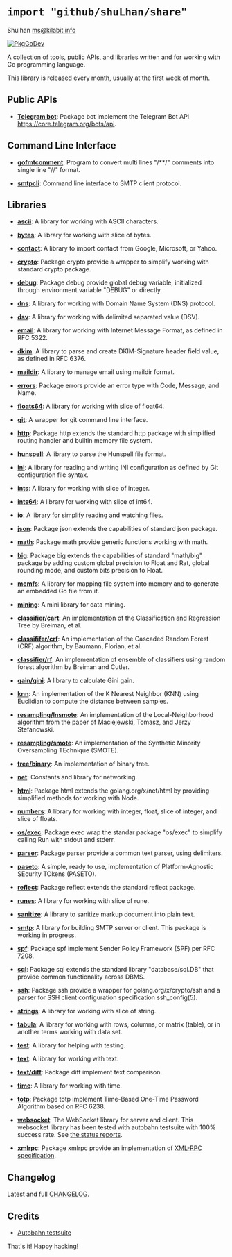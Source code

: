 # `import "github/shuLhan/share"`
Shulhan <ms@kilabit.info>

[![PkgGoDev](https://pkg.go.dev/badge/github.com/shuLhan/share)](https://pkg.go.dev/github.com/shuLhan/share)

A collection of tools, public APIs, and libraries written and for working with
Go programming language.

This library is released every month, usually at the first week of month.

## Public APIs

* [**Telegram bot**](https://pkg.go.dev/github.com/shuLhan/share/api/telegram/bot):
  Package bot implement the Telegram Bot API https://core.telegram.org/bots/api.


## Command Line Interface

* [**gofmtcomment**](https://pkg.go.dev/github.com/shuLhan/share/cmd/gofmtcomment):
  Program to convert multi lines "/**/" comments into single line "//"
  format.

* [**smtpcli**](https://pkg.go.dev/github.com/shuLhan/share/cmd/smtpcli):
  Command line interface to SMTP client protocol.


## Libraries

* [**ascii**](https://pkg.go.dev/github.com/shuLhan/share/lib/ascii): A
  library for working with ASCII characters.

* [**bytes**](https://pkg.go.dev/github.com/shuLhan/share/lib/bytes): A
  library for working with slice of bytes.

* [**contact**](https://pkg.go.dev/github.com/shuLhan/share/lib/contact): A
  library to import contact from Google, Microsoft, or Yahoo.

* [**crypto**](https://pkg.go.dev/github.com/shuLhan/share/lib/crypto):
  Package crypto provide a wrapper to simplify working with standard crypto
  package.

* [**debug**](https://pkg.go.dev/github.com/shuLhan/share/lib/debug): Package
  debug provide global debug variable, initialized through environment
  variable "DEBUG" or directly.

* [**dns**](https://pkg.go.dev/github.com/shuLhan/share/lib/dns): A library
  for working with Domain Name System (DNS) protocol.

* [**dsv**](https://pkg.go.dev/github.com/shuLhan/share/lib/dsv): A library
  for working with delimited separated value (DSV).

* [**email**](https://pkg.go.dev/github.com/shuLhan/share/lib/email): A
  library for working with Internet Message Format, as defined in RFC 5322.

 * [**dkim**](https://pkg.go.dev/github.com/shuLhan/share/lib/email/dkim):
   A library to parse and create DKIM-Signature header field value, as
   defined in RFC 6376.

 * [**maildir**](https://pkg.go.dev/github.com/shuLhan/share/lib/email/maildir):
   A library to manage email using maildir format.

* [**errors**](https://pkg.go.dev/github.com/shuLhan/share/lib/errors):
  Package errors provide an error type with Code, Message, and Name.

* [**floats64**](https://pkg.go.dev/github.com/shuLhan/share/lib/floats64): A
  library for working with slice of float64.

* [**git**](https://pkg.go.dev/github.com/shuLhan/share/lib/git): A wrapper
  for git command line interface.

* [**http**](https://pkg.go.dev/github.com/shuLhan/share/lib/http): Package
  http extends the standard http package with simplified routing handler and
  builtin memory file system.

* [**hunspell**](https://pkg.go.dev/github.com/shuLhan/share/lib/hunspell):
  A library to parse the Hunspell file format.

* [**ini**](https://pkg.go.dev/github.com/shuLhan/share/lib/ini): A library
  for reading and writing INI configuration as defined by Git configuration
  file syntax.

* [**ints**](https://pkg.go.dev/github.com/shuLhan/share/lib/ints): A library
  for working with slice of integer.

* [**ints64**](https://pkg.go.dev/github.com/shuLhan/share/lib/ints64): A
  library for working with slice of int64.

* [**io**](https://pkg.go.dev/github.com/shuLhan/share/lib/io): A library for
  simplify reading and watching files.

* [**json**](https://pkg.go.dev/github.com/shuLhan/share/lib/json): Package
  json extends the capabilities of standard json package.

* [**math**](https://pkg.go.dev/github.com/shuLhan/share/lib/math): Package
  math provide generic functions working with math.

 * [**big**](https://pkg.go.dev/github.com/shuLhan/share/lib/math/big):
  Package big extends the capabilities of standard "math/big" package by
  adding custom global precision to Float and Rat, global rounding mode, and
  custom bits precision to Float.

* [**memfs**](https://pkg.go.dev/github.com/shuLhan/share/lib/memfs): A
  library for mapping file system into memory and to generate an embedded Go
  file from it.

* [**mining**](https://pkg.go.dev/github.com/shuLhan/share/lib/mining): A
  mini library for data mining.

 * [**classifier/cart**](https://pkg.go.dev/github.com/shuLhan/share/lib/mining/classifier/cart):
  An implementation of the Classification and Regression Tree by
  Breiman, et al.

 * [**classififer/crf**](https://pkg.go.dev/github.com/shuLhan/share/lib/mining/classififer/crf):
  An implementation of the Cascaded Random Forest (CRF) algorithm, by
  Baumann, Florian, et al.

 * [**classifier/rf**](https://pkg.go.dev/github.com/shuLhan/share/lib/mining/classifier/rf):
  An implementation of ensemble of classifiers using random forest algorithm by
  Breiman and Cutler.

 * [**gain/gini**](https://pkg.go.dev/github.com/shuLhan/share/lib/gain/gini):
  A library to calculate Gini gain.

 * [**knn**](https://pkg.go.dev/github.com/shuLhan/share/lib/mining/knn):
  An implementation of the K Nearest Neighbor (KNN) using Euclidian to
  compute the distance between samples.

 * [**resampling/lnsmote**](https://pkg.go.dev/github.com/shuLhan/share/lib/mining/resampling/lnsmote):
  An implementation of the Local-Neighborhood algorithm from the paper of
  Maciejewski, Tomasz, and Jerzy Stefanowski.

 * [**resampling/smote**](https://pkg.go.dev/github.com/shuLhan/share/lib/mining/resampling/smote):
  An implementation of the Synthetic Minority Oversampling TEchnique
  (SMOTE).

 * [**tree/binary**](https://pkg.go.dev/github.com/shuLhan/share/lib/mining/tree/binary):
  An implementation of binary tree.

* [**net**](https://pkg.go.dev/github.com/shuLhan/share/lib/net): Constants
  and library for networking.

 * [**html**](https://pkg.go.dev/github.com/shuLhan/share/lib/net/html):
  Package html extends the golang.org/x/net/html by providing simplified
  methods for working with Node.

* [**numbers**](https://pkg.go.dev/github.com/shuLhan/share/lib/numbers): A
  library for working with integer, float, slice of integer, and slice of
  floats.

* [**os/exec**](https://pkg.go.dev/github.com/shuLhan/share/lib/os/exec):
  Package exec wrap the standar package "os/exec" to simplify calling Run
  with stdout and stderr.

* [**parser**](https://pkg.go.dev/github.com/shuLhan/share/lib/parser):
  Package parser provide a common text parser, using delimiters.

* [**paseto**](https://pkg.go.dev/github.com/shuLhan/share/lib/paseto): A
  simple, ready to use, implementation of Platform-Agnostic SEcurity TOkens
  (PASETO).

* [**reflect**](https://pkg.go.dev/github.com/shuLhan/share/lib/reflect):
  Package reflect extends the standard reflect package.

* [**runes**](https://pkg.go.dev/github.com/shuLhan/share/lib/runes): A
  library for working with slice of rune.

* [**sanitize**](https://pkg.go.dev/github.com/shuLhan/share/lib/sanitize): A
 library to sanitize markup document into plain text.

* [**smtp**](https://pkg.go.dev/github.com/shuLhan/share/lib/smtp): A library
 for building SMTP server or client. This package is working in progress.

* [**spf**](https://pkg.go.dev/github.com/shuLhan/share/lib/spf): Package spf
  implement Sender Policy Framework (SPF) per RFC 7208.

* [**sql**](https://pkg.go.dev/github.com/shuLhan/share/lib/sql): Package sql
  extends the standard library "database/sql.DB" that provide common
  functionality across DBMS.

* [**ssh**](https://pkg.go.dev/github.com/shuLhan/share/lib/ssh): Package ssh
  provide a wrapper for golang.org/x/crypto/ssh and a parser for SSH client
  configuration specification ssh_config(5).

* [**strings**](https://pkg.go.dev/github.com/shuLhan/share/lib/strings): A
  library for working with slice of string.

* [**tabula**](https://pkg.go.dev/github.com/shuLhan/share/lib/tabula): A
  library for working with rows, columns, or matrix (table), or in another
  terms working with data set.

* [**test**](https://pkg.go.dev/github.com/shuLhan/share/lib/test): A library
  for helping with testing.

* [**text**](https://pkg.go.dev/github.com/shuLhan/share/lib/text): A library
  for working with text.

 * [**text/diff**](https://pkg.go.dev/github.com/shuLhan/share/lib/text/diff):
  Package diff implement text comparison.

* [**time**](https://pkg.go.dev/github.com/shuLhan/share/lib/time): A library
  for working with time.

* [**totp**](https://pkg.go.dev/github.com/shuLhan/share/lib/totp): Package
  totp implement Time-Based One-Time Password Algorithm based on RFC 6238.

* [**websocket**](https://pkg.go.dev/github.com/shuLhan/share/lib/websocket):
  The WebSocket library for server and client. This websocket library has
  been tested with autobahn testsuite with 100% success rate.
  See [the status reports](https://github.com/shuLhan/share/blob/master/lib/websocket/AUTOBAHN.adoc).

* [**xmlrpc**](https://pkg.go.dev/github.com/shuLhan/share/lib/xmlrpc):
  Package xmlrpc provide an implementation of [XML-RPC specification](http://xmlrpc.com/spec.md).


## Changelog

Latest and full
[CHANGELOG](https://github.com/shuLhan/share/blob/master/CHANGELOG.adoc).


## Credits

* [Autobahn testsuite](https://github.com/crossbario/autobahn-testsuite)

That's it! Happy hacking!
